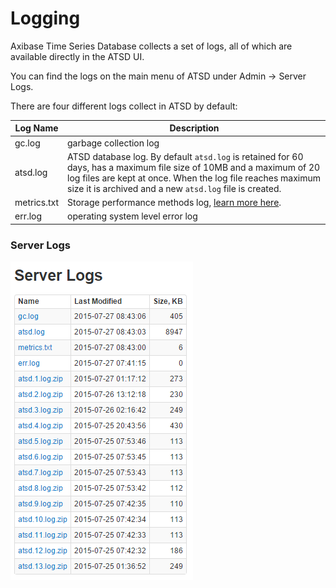 Logging
=======

Axibase Time Series Database collects a set of logs, all of which are
available directly in the ATSD UI.

You can find the logs on the main menu of ATSD under Admin -\> Server
Logs.

There are four different logs collect in ATSD by default:

| Log Name | Description |
| --- | --- |
| gc.log | garbage collection log |
| atsd.log | ATSD database log. By default `atsd.log` is retained for 60 days, has a maximum file size of 10MB and a maximum of 20 log files are kept at once. When the log file reaches maximum size it is archived and a new `atsd.log` file is created. |
| metrics.txt | Storage performance methods log, [learn more here](/products/axibase-time-series-database/download-atsd/administration/monitoring-atsd/ "Internal Metrics"). |
| err.log | operating system level error log |

### Server Logs
![server logs](images/server_logs_atsd.png "server_logs_atsd")
